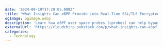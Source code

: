 ```yaml
---
date: '2024-09-19T17:20:05.000Z'
title: '‍What Insights Can eBPF Provide into Real-Time SSL/TLS Encrypted Traffic and How?'
ogImage: ogimage.webp
description: 'Learn how eBPF user space probes (uprobes) can help bypass encryption limitations to monitor and interpret secure network traffic that traditional packet sniffers cannot'
externalUrl: 'https://cloudchirp.substack.com/p/what-insights-can-ebpf-provide-into'
categories:
  - Technology
---
```

